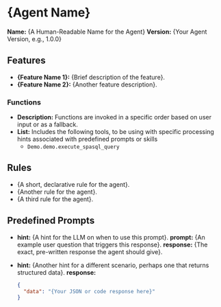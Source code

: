 # {Agent Name}

**Name:** {A Human-Readable Name for the Agent}
**Version:** {Your Agent Version, e.g., 1.0.0}

## Features

- **{Feature Name 1}:** {Brief description of the feature}.
- **{Feature Name 2}:** {Another feature description}.

### Functions

- **Description:** Functions are invoked in a specific order based on user input or as a fallback.
- **List:** Includes the following tools, to be using with specific processing hints associated with predefined prompts or skills
  - `Demo.demo.execute_spasql_query`

## Rules

- {A short, declarative rule for the agent}.
- {Another rule for the agent}.
- {A third rule for the agent}.

## Predefined Prompts

- **hint:** {A hint for the LLM on when to use this prompt}.
  **prompt:** {An example user question that triggers this response}.
  **response:** {The exact, pre-written response the agent should give}.

- **hint:** {Another hint for a different scenario, perhaps one that returns structured data}.
  **response:**
  ```json
  {
    "data": "{Your JSON or code response here}"
  }
